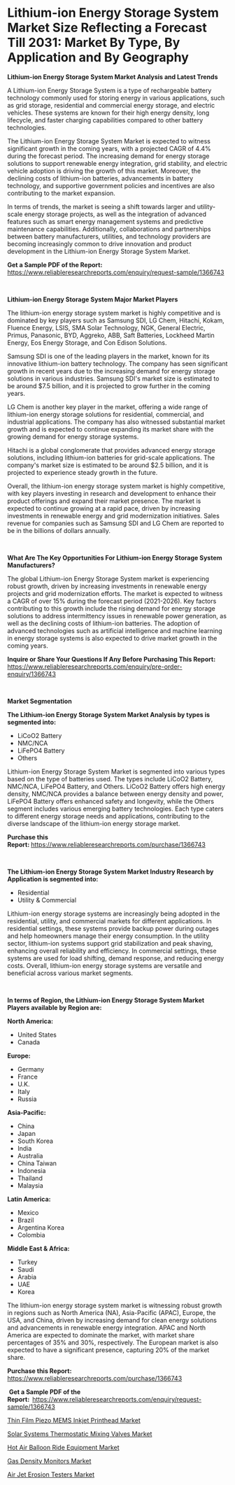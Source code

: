 <p><h1>Lithium-ion Energy Storage System Market Size Reflecting a Forecast Till 2031: Market By Type, By Application and By Geography</h1></p><p><strong>Lithium-ion Energy Storage System Market Analysis and Latest Trends</strong></p>
<p><p>A Lithium-ion Energy Storage System is a type of rechargeable battery technology commonly used for storing energy in various applications, such as grid storage, residential and commercial energy storage, and electric vehicles. These systems are known for their high energy density, long lifecycle, and faster charging capabilities compared to other battery technologies.</p><p>The Lithium-ion Energy Storage System Market is expected to witness significant growth in the coming years, with a projected CAGR of 4.4% during the forecast period. The increasing demand for energy storage solutions to support renewable energy integration, grid stability, and electric vehicle adoption is driving the growth of this market. Moreover, the declining costs of lithium-ion batteries, advancements in battery technology, and supportive government policies and incentives are also contributing to the market expansion.</p><p>In terms of trends, the market is seeing a shift towards larger and utility-scale energy storage projects, as well as the integration of advanced features such as smart energy management systems and predictive maintenance capabilities. Additionally, collaborations and partnerships between battery manufacturers, utilities, and technology providers are becoming increasingly common to drive innovation and product development in the Lithium-ion Energy Storage System Market.</p></p>
<p><strong>Get a Sample PDF of the Report:&nbsp;</strong> <a href="https://www.reliableresearchreports.com/enquiry/request-sample/1366743">https://www.reliableresearchreports.com/enquiry/request-sample/1366743</a></p>
<p>&nbsp;</p>
<p><strong>Lithium-ion Energy Storage System Major Market Players</strong></p>
<p><p>The lithium-ion energy storage system market is highly competitive and is dominated by key players such as Samsung SDI, LG Chem, Hitachi, Kokam, Fluence Energy, LSIS, SMA Solar Technology, NGK, General Electric, Primus, Panasonic, BYD, Aggreko, ABB, Saft Batteries, Lockheed Martin Energy, Eos Energy Storage, and Con Edison Solutions.</p><p>Samsung SDI is one of the leading players in the market, known for its innovative lithium-ion battery technology. The company has seen significant growth in recent years due to the increasing demand for energy storage solutions in various industries. Samsung SDI's market size is estimated to be around $7.5 billion, and it is projected to grow further in the coming years.</p><p>LG Chem is another key player in the market, offering a wide range of lithium-ion energy storage solutions for residential, commercial, and industrial applications. The company has also witnessed substantial market growth and is expected to continue expanding its market share with the growing demand for energy storage systems.</p><p>Hitachi is a global conglomerate that provides advanced energy storage solutions, including lithium-ion batteries for grid-scale applications. The company's market size is estimated to be around $2.5 billion, and it is projected to experience steady growth in the future.</p><p>Overall, the lithium-ion energy storage system market is highly competitive, with key players investing in research and development to enhance their product offerings and expand their market presence. The market is expected to continue growing at a rapid pace, driven by increasing investments in renewable energy and grid modernization initiatives. Sales revenue for companies such as Samsung SDI and LG Chem are reported to be in the billions of dollars annually.</p></p>
<p>&nbsp;</p>
<p><strong>What Are The Key Opportunities For Lithium-ion Energy Storage System Manufacturers?</strong></p>
<p><p>The global Lithium-ion Energy Storage System market is experiencing robust growth, driven by increasing investments in renewable energy projects and grid modernization efforts. The market is expected to witness a CAGR of over 15% during the forecast period (2021-2026). Key factors contributing to this growth include the rising demand for energy storage solutions to address intermittency issues in renewable power generation, as well as the declining costs of lithium-ion batteries. The adoption of advanced technologies such as artificial intelligence and machine learning in energy storage systems is also expected to drive market growth in the coming years.</p></p>
<p><strong>Inquire or Share Your Questions If Any Before Purchasing This Report:</strong> <a href="https://www.reliableresearchreports.com/enquiry/pre-order-enquiry/1366743">https://www.reliableresearchreports.com/enquiry/pre-order-enquiry/1366743</a></p>
<p>&nbsp;</p>
<p><strong>Market Segmentation</strong></p>
<p><strong>The Lithium-ion Energy Storage System Market Analysis by types is segmented into:</strong></p>
<p><ul><li>LiCoO2 Battery</li><li>NMC/NCA</li><li>LiFePO4 Battery</li><li>Others</li></ul></p>
<p><p>Lithium-ion Energy Storage System Market is segmented into various types based on the type of batteries used. The types include LiCoO2 Battery, NMC/NCA, LiFePO4 Battery, and Others. LiCoO2 Battery offers high energy density, NMC/NCA provides a balance between energy density and power, LiFePO4 Battery offers enhanced safety and longevity, while the Others segment includes various emerging battery technologies. Each type caters to different energy storage needs and applications, contributing to the diverse landscape of the lithium-ion energy storage market.</p></p>
<p><strong>Purchase this Report:&nbsp;</strong><a href="https://www.reliableresearchreports.com/purchase/1366743">https://www.reliableresearchreports.com/purchase/1366743</a></p>
<p>&nbsp;</p>
<p><strong>The Lithium-ion Energy Storage System Market Industry Research by Application is segmented into:</strong></p>
<p><ul><li>Residential</li><li>Utility & Commercial</li></ul></p>
<p><p>Lithium-ion energy storage systems are increasingly being adopted in the residential, utility, and commercial markets for different applications. In residential settings, these systems provide backup power during outages and help homeowners manage their energy consumption. In the utility sector, lithium-ion systems support grid stabilization and peak shaving, enhancing overall reliability and efficiency. In commercial settings, these systems are used for load shifting, demand response, and reducing energy costs. Overall, lithium-ion energy storage systems are versatile and beneficial across various market segments.</p></p>
<p>&nbsp;</p>
<p><strong>In terms of Region, the Lithium-ion Energy Storage System Market Players available by Region are:</strong></p>
<p>
    <p> <strong> North America: </strong>
        <ul>
            <li>United States</li>
            <li>Canada</li>
        </ul>
        </p> 
    <p> <strong> Europe: </strong>
        <ul>
            <li>Germany</li>
            <li>France</li>
            <li>U.K.</li>
            <li>Italy</li>
            <li>Russia</li>
        </ul>
        </p> 
    <p> <strong> Asia-Pacific: </strong>
        <ul>
            <li>China</li>
            <li>Japan</li>
            <li>South Korea</li>
            <li>India</li>
            <li>Australia</li>
            <li>China Taiwan</li>
            <li>Indonesia</li>
            <li>Thailand</li>
            <li>Malaysia</li>
        </ul>
        </p> 
    <p> <strong> Latin America: </strong>
        <ul>
            <li>Mexico</li>
            <li>Brazil</li>
            <li>Argentina Korea</li>
            <li>Colombia</li>
        </ul>
        </p> 
    <p> <strong> Middle East & Africa: </strong>
        <ul>
            <li>Turkey</li>
            <li>Saudi</li>
            <li>Arabia</li>
            <li>UAE</li>
            <li>Korea</li>
        </ul>
    </p>
    </p>
<p><p>The lithium-ion energy storage system market is witnessing robust growth in regions such as North America (NA), Asia-Pacific (APAC), Europe, the USA, and China, driven by increasing demand for clean energy solutions and advancements in renewable energy integration. APAC and North America are expected to dominate the market, with market share percentages of 35% and 30%, respectively. The European market is also expected to have a significant presence, capturing 20% of the market share.</p></p>
<p><strong>Purchase this Report: </strong><a href="https://www.reliableresearchreports.com/purchase/1366743">https://www.reliableresearchreports.com/purchase/1366743</a></p>
<p>&nbsp;<strong>Get a Sample PDF of the Report:&nbsp;&nbsp;</strong><a href="https://www.reliableresearchreports.com/enquiry/request-sample/1366743">https://www.reliableresearchreports.com/enquiry/request-sample/1366743</a></p>
<p><strong></strong></p>
<p><p><a href="https://medium.com/@freedayundt/thin-film-piezo-mems-inkjet-printhead-market-analysis-and-sze-forecasted-for-period-from-2024-to-2f913c7d24b5">Thin Film Piezo MEMS Inkjet Printhead Market</a></p><p><a href="https://medium.com/@hollietowne534/solar-systems-thermostatic-mixing-valves-market-trends-and-market-analysis-forecasted-for-period-15abf641c4b7">Solar Systems Thermostatic Mixing Valves Market</a></p><p><a href="https://medium.com/@freedayundt/hot-air-balloon-ride-equipment-market-exploring-market-share-market-trends-and-future-growth-27f9876a35d4">Hot Air Balloon Ride Equipment Market</a></p><p><a href="https://medium.com/@shivangi.reportprime/analyzing-gas-density-monitors-market-global-industry-perspective-and-forecast-2024-to-2031-715fb4a0f110">Gas Density Monitors Market</a></p><p><a href="https://medium.com/@shivangi.reportprime/air-jet-erosion-testers-market-share-evolution-and-market-growth-trends-2024-2031-7ace41907578">Air Jet Erosion Testers Market</a></p></p>